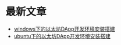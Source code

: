 # 最新文章

- [windows下的以太坊DApp开发环境安装搭建](dapp-dev-env-windows)
- [ubuntu下的以太坊DApp开发环境安装搭建](dapp-dev-env-ubuntu)
